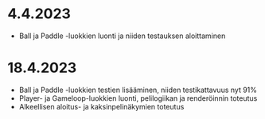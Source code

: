 # 4.4.2023
- Ball ja Paddle -luokkien luonti ja niiden testauksen aloittaminen

# 18.4.2023 
- Ball ja Paddle -luokkien testien lisääminen, niiden testikattavuus nyt 91%
- Player- ja Gameloop-luokkien luonti, pelilogiikan ja renderöinnin toteutus
- Alkeellisen aloitus- ja kaksinpelinäkymien toteutus

